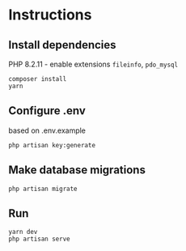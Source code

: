 # Instructions
## Install dependencies
PHP 8.2.11 - enable extensions `fileinfo`, `pdo_mysql`
```
composer install
yarn
```
## Configure .env
based on .env.example
```
php artisan key:generate
```
## Make database migrations
```
php artisan migrate
```
## Run
```
yarn dev
php artisan serve
```